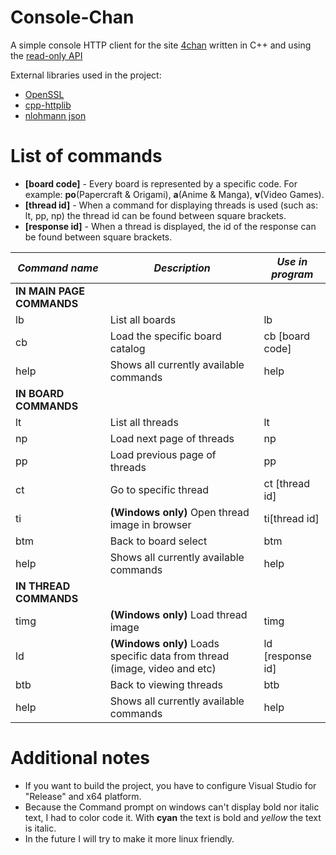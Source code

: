 # Console-Chan

A simple console HTTP client for the site [4chan](https://4chan.org/) written in C++ and using the [read-only API](https://github.com/4chan/4chan-API)

External libraries used in the project:
- [OpenSSL](https://github.com/openssl/openssl)
- [cpp-httplib](https://github.com/yhirose/cpp-httplib)
- [nlohmann json](https://github.com/nlohmann/json) 


# List of commands

- **\[board code]** - Every board is represented by a specific code. For example: **po**(Papercraft & Origami), **a**(Anime & Manga), **v**(Video Games).
- **\[thread id]** - When a command for displaying threads is used (such as: lt, pp, np) the thread id can be found between square brackets.
- **\[response id]** - When a thread is displayed, the id of the response can be found between square brackets.

| *Command name*          | *Description* | *Use in program* |
|-----------------------|-------------|----------------|
| **IN MAIN PAGE COMMANDS** |             |                |
|lb			    |List all boards															|lb				 |
|cb		        |Load the specific board catalog											|cb \[board code]| 
|help		    |Shows all currently available commands										|help			 |
|**IN BOARD COMMANDS**|
|lt				|List all threads															|lt				 |
|np				|Load next page of threads													|np				 |
|pp				|Load previous page of threads												|pp				 |
|ct				|Go to specific thread														|ct [thread id]	 |
|ti				|**(Windows only)** Open thread image in browser							|ti[thread id]   |
|btm			|Back to board select														|btm			 |
|help		    |Shows all currently available commands										|help			 |
|**IN THREAD COMMANDS**|
|timg			|**(Windows only)** Load thread image										|timg			 |
|ld				|**(Windows only)** Loads specific data from thread (image, video and etc)	|ld [response id]|	
|btb			|Back to viewing threads													|btb			 |
|help		    |Shows all currently available commands	|help			 |

# Additional notes
- If you want to build the project, you have to configure Visual Studio for "Release" and x64 platform.
- Because the Command prompt on windows can't display bold nor italic text, I had to color code it. With **cyan** the text is bold and *yellow* the text is italic.
- In the future I will try to make it more linux friendly.
